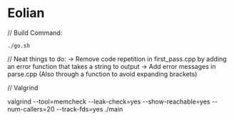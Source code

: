 # Eolian

// Build Command: 

	./go.sh

// Neat things to do:
-> Remove code repetition in first_pass.cpp by adding an error function that takes a string to output
-> Add error messages in parse.cpp (Also through a function to avoid expanding brackets)

// Valgrind

valgrind --tool=memcheck --leak-check=yes --show-reachable=yes --num-callers=20 --track-fds=yes ./main
